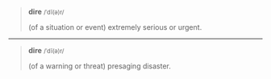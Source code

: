 
> **dire**
> <small>/ˈdī(ə)r/</small>
>
> (of a situation or event)
> extremely serious or urgent.

---

> **dire**
> <small>/ˈdī(ə)r/</small>
>
> (of a warning or threat)
> presaging disaster.
